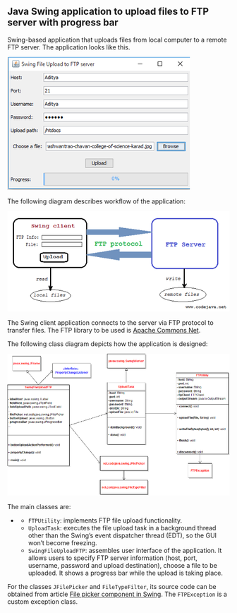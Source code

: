 ## Java Swing application to upload files to FTP server with progress bar
Swing-based application that uploads files from local computer to a remote FTP server. The application looks like this.

![enter image description here](https://raw.githubusercontent.com/Aditya664/Java-Swing-FTP-Client/main/Capture.PNG)

The following diagram describes workflow of the application:

![enter image description here](https://raw.githubusercontent.com/Aditya664/Java-Swing-FTP-Client/main/Swing%20File%20Upload%20FTP%20application%20workflow.png)

The Swing client application connects to the server via FTP protocol to transfer files. The FTP library to be used is [Apache Commons Net](https://commons.apache.org/net).

The following class diagram depicts how the application is designed:

![enter image description here](https://raw.githubusercontent.com/Aditya664/Java-Swing-FTP-Client/main/SwingFileUploadFTP%20class%20diagram.png)

The main classes are:

-   -   `FTPUtility`: implements FTP file upload functionality.
    -   `UploadTask`: executes the file upload task in a background thread other than the Swing’s event dispatcher thread (EDT), so the GUI won’t become freezing.
    -   `SwingFileUploadFTP`: assembles user interface of the application. It allows users to specify FTP server information (host, port, username, password and upload destination), choose a file to be uploaded. It shows a progress bar while the upload is taking place.

For the classes `JFilePicker` and `FileTypeFilter`, its source code can be obtained from article [File picker component in Swing](https://www.codejava.net/java-se/swing/file-picker-component-in-swing). The `FTPException` is a custom exception class.
